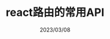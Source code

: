 ---
title: react路由的常用API
date: 2023/03/08
categories:
 - 前端
tags:
 - react
 - 路由
 - react-router-dom
---